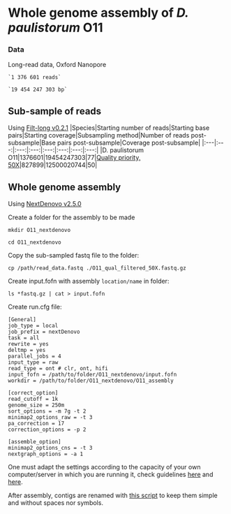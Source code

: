 # Whole genome assembly of *D. paulistorum* O11

### Data
Long-read data, Oxford Nanopore

    `1 376 601 reads`

    `19 454 247 303 bp`

## Sub-sample of reads
Using [Filt-long v0.2.1](https://github.com/rrwick/Filtlong)
|Species|Starting number of reads|Starting base pairs|Starting coverage|Subsampling method|Number of reads post-subsample|Base pairs post-subsample|Coverage post-subsample|
|:---|:---:|:---:|:---:|:---:|:---:|:---:|:---:|
|D. paulistorum O11|1376601|19454247303|77|[Quality priority, 50X](https://github.com/mmontonerin/Drosophila_wolbachia_infection_related_genes/blob/main/00_Assembly/Scripts/00_D_paulistorum_O11_subsample.sh)|827899|12500020744|50|

## Whole genome assembly
Using [NextDenovo v2.5.0](https://github.com/Nextomics/NextDenovo/releases/tag/v2.5.0)

Create a folder for the assembly to be made

`mkdir O11_nextdenovo`

`cd O11_nextdenovo`

Copy the sub-sampled fastq file to the folder:

`cp /path/read_data.fastq ./O11_qual_filtered_50X.fastq.gz`

Create input.fofn with assembly `location/name` in folder:

`ls *fastq.gz | cat > input.fofn`

Create run.cfg file:

```
[General]
job_type = local
job_prefix = nextDenovo
task = all
rewrite = yes
deltmp = yes
parallel_jobs = 4
input_type = raw
read_type = ont # clr, ont, hifi
input_fofn = /path/to/folder/O11_nextdenovo/input.fofn
workdir = /path/to/folder/O11_nextdenovo/O11_assembly

[correct_option]
read_cutoff = 1k
genome_size = 250m
sort_options = -m 7g -t 2
minimap2_options_raw = -t 3
pa_correction = 17
correction_options = -p 2

[assemble_option]
minimap2_options_cns = -t 3
nextgraph_options = -a 1
```

One must adapt the settings according to the capacity of your own computer/server in which you are running it, check guidelines [here](https://nextdenovo.readthedocs.io/en/latest/OPTION.html) and [here](https://nextdenovo.readthedocs.io/en/latest/FAQ.html#how-to-optimize-parallel-computing-parameters).

After assembly, contigs are renamed with [this script](https://github.com/mmontonerin/Drosophila_wolbachia_infection_related_genes/blob/main/00_Assembly/Scripts/fasta_rename_nextdenovo.pl) to keep them simple and without spaces nor symbols.